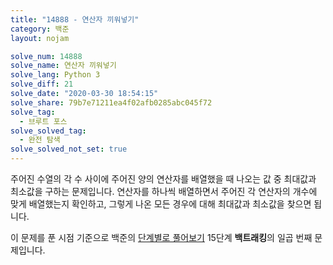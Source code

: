 ```yaml
---
title: "14888 - 연산자 끼워넣기"
category: 백준
layout: nojam

solve_num: 14888
solve_name: 연산자 끼워넣기
solve_lang: Python 3
solve_diff: 21
solve_date: "2020-03-30 18:54:15"
solve_share: 79b7e71211ea4f02afb0285abc045f72
solve_tag:
  - 브루트 포스
solve_solved_tag:
  - 완전 탐색
solve_solved_not_set: true
---
```


주어진 수열의 각 수 사이에 주어진 양의 연산자를 배열했을 때 나오는 값 중 최대값과 최소값을 구하는 문제입니다. 연산자를 하나씩 배열하면서 주어진 각 연산자의 개수에 맞게 배열했는지 확인하고, 그렇게 나온 모든 경우에 대해 최대값과 최소값을 찾으면 됩니다.

이 문제를 푼 시점 기준으로 백준의 [단계별로 풀어보기](http://noj.am/p/s) 15단계 **백트래킹**의 일곱 번째 문제입니다.
